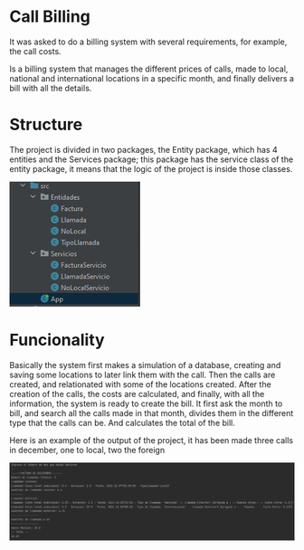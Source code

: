 # Call Billing

It was asked to do a billing system with several requirements, for example, the call costs. 

Is a billing system that manages the different prices of calls, made to local, national and international locations in a specific month, and finally delivers a bill with all the details.

# Structure

The project is divided in two packages, the Entity package, which has 4 entities and the Services package; this package has the service class of the entity package, it means that the logic of the project is inside those classes. 

![alt text](https://github.com/OrtizGeronimo/Facturacion_Llamadas/blob/master/Files/Structure.png?raw=true)

# Funcionality

Basically the system first makes a simulation of a database, creating and saving some locations to later link them with the call. Then the calls are created, and relationated with some of the locations created.
After the creation of the calls, the costs are calculated, and finally, with all the information, the system is ready to create the bill. It first ask the month to bill, and search all the calls made in that month, divides them in the different type that the calls can be. And calculates the total of the bill.


Here is an example of the output of the project, it has been made three calls in december, one to local, two the foreign

![alt text](https://github.com/OrtizGeronimo/Facturacion_Llamadas/blob/master/Files/Bill.png?raw=true)
